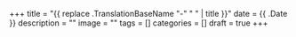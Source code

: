 +++ 
title = "{{ replace .TranslationBaseName "-" " " | title }}"
date = {{ .Date }}
description = ""
image = ""
tags = []
categories = []
draft = true
+++
<!--more-->